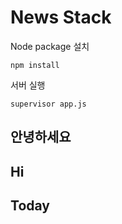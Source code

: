 # News Stack

Node package 설치
```
npm install
```

서버 실행
```
supervisor app.js
```


## 안녕하세요
## Hi
## Today